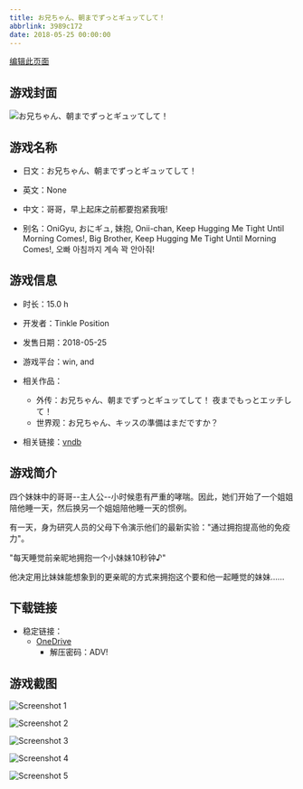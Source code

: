 ```yaml
---
title: お兄ちゃん、朝までずっとギュッてして！
abbrlink: 3989c172
date: 2018-05-25 00:00:00
---
```

[编辑此页面](https://github.com/ACG-3/ADV3-source/blob/main/source/_posts/games/%E3%81%8A%E5%85%84%E3%81%A1%E3%82%83%E3%82%93%E3%80%81%E6%9C%9D%E3%81%BE%E3%81%A7%E3%81%9A%E3%81%A3%E3%81%A8%E3%82%AE%E3%83%A5%E3%83%83%E3%81%A6%E3%81%97%E3%81%A6%EF%BC%81.md)

## 游戏封面

![お兄ちゃん、朝までずっとギュッてして！](https://pan.timero.xyz/d/onedrive/img_lib_001/%E3%81%8A%E5%85%84%E3%81%A1%E3%82%83%E3%82%93%E3%80%81%E6%9C%9D%E3%81%BE%E3%81%A7%E3%81%9A%E3%81%A3%E3%81%A8%E3%82%AE%E3%83%A5%E3%83%83%E3%81%A6%E3%81%97%E3%81%A6%EF%BC%81_cover.avif)


## 游戏名称

- 日文：お兄ちゃん、朝までずっとギュッてして！
- 英文：None
- 中文：哥哥，早上起床之前都要抱紧我哦!

- 别名：OniGyu, おにギュ, 妹抱, Onii-chan, Keep Hugging Me Tight Until Morning Comes!, Big Brother, Keep Hugging Me Tight Until Morning Comes!, 오빠 아침까지 계속 꽉 안아줘!


## 游戏信息

- 时长：15.0 h
- 开发者：Tinkle Position
- 发售日期：2018-05-25
- 游戏平台：win, and
- 相关作品：
   - 外传：お兄ちゃん、朝までずっとギュッてして！ 夜までもっとエッチして！
   - 世界观：お兄ちゃん、キッスの準備はまだですか？

- 相关链接：[vndb](https://vndb.org/v22345)


## 游戏简介

四个妹妹中的哥哥--主人公--小时候患有严重的哮喘。因此，她们开始了一个姐姐陪他睡一天，然后换另一个姐姐陪他睡一天的惯例。

有一天，身为研究人员的父母下令演示他们的最新实验："通过拥抱提高他的免疫力"。

"每天睡觉前亲昵地拥抱一个小妹妹10秒钟♪"

他决定用比妹妹能想象到的更亲昵的方式来拥抱这个要和他一起睡觉的妹妹......


## 下载链接

- 稳定链接：
    - [OneDrive](https://pan.timero.xyz/onedrive/adv_lib_001/%E3%81%8A%E5%85%84%E3%81%A1%E3%82%83%E3%82%93%E3%80%81%E6%9C%9D%E3%81%BE%E3%81%A7%E3%81%9A%E3%81%A3%E3%81%A8%E3%82%AE%E3%83%A5%E3%83%83%E3%81%A6%E3%81%97%E3%81%A6%EF%BC%81)
        - 解压密码：ADV!



## 游戏截图


![Screenshot 1](https://pan.timero.xyz/d/onedrive/img_lib_001/%E3%81%8A%E5%85%84%E3%81%A1%E3%82%83%E3%82%93%E3%80%81%E6%9C%9D%E3%81%BE%E3%81%A7%E3%81%9A%E3%81%A3%E3%81%A8%E3%82%AE%E3%83%A5%E3%83%83%E3%81%A6%E3%81%97%E3%81%A6%EF%BC%81_Screenshot_1.avif)

![Screenshot 2](https://pan.timero.xyz/d/onedrive/img_lib_001/%E3%81%8A%E5%85%84%E3%81%A1%E3%82%83%E3%82%93%E3%80%81%E6%9C%9D%E3%81%BE%E3%81%A7%E3%81%9A%E3%81%A3%E3%81%A8%E3%82%AE%E3%83%A5%E3%83%83%E3%81%A6%E3%81%97%E3%81%A6%EF%BC%81_Screenshot_2.avif)

![Screenshot 3](https://pan.timero.xyz/d/onedrive/img_lib_001/%E3%81%8A%E5%85%84%E3%81%A1%E3%82%83%E3%82%93%E3%80%81%E6%9C%9D%E3%81%BE%E3%81%A7%E3%81%9A%E3%81%A3%E3%81%A8%E3%82%AE%E3%83%A5%E3%83%83%E3%81%A6%E3%81%97%E3%81%A6%EF%BC%81_Screenshot_3.avif)

![Screenshot 4](https://pan.timero.xyz/d/onedrive/img_lib_001/%E3%81%8A%E5%85%84%E3%81%A1%E3%82%83%E3%82%93%E3%80%81%E6%9C%9D%E3%81%BE%E3%81%A7%E3%81%9A%E3%81%A3%E3%81%A8%E3%82%AE%E3%83%A5%E3%83%83%E3%81%A6%E3%81%97%E3%81%A6%EF%BC%81_Screenshot_4.avif)

![Screenshot 5](https://pan.timero.xyz/d/onedrive/img_lib_001/%E3%81%8A%E5%85%84%E3%81%A1%E3%82%83%E3%82%93%E3%80%81%E6%9C%9D%E3%81%BE%E3%81%A7%E3%81%9A%E3%81%A3%E3%81%A8%E3%82%AE%E3%83%A5%E3%83%83%E3%81%A6%E3%81%97%E3%81%A6%EF%BC%81_Screenshot_5.avif)

